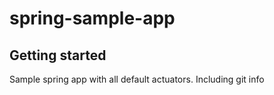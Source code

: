 # spring-sample-app



## Getting started

Sample spring app with all default actuators.
Including git info